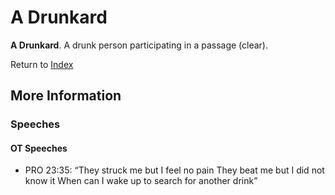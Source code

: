 # A Drunkard
**A Drunkard**. 
A drunk person participating in a passage (clear). 








Return to [Index](00-Index.md)

## More Information

### Speeches

#### OT Speeches

* PRO 23:35: “They struck me but I feel no pain They beat me but I did not know it When can I wake up to search for another drink”


